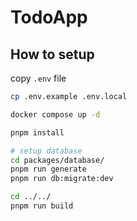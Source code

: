 # TodoApp

## How to setup

copy `.env` file

```bash
cp .env.example .env.local
```

```bash
docker compose up -d
```

```bash
pnpm install
```

```bash
# setup database
cd packages/database/
pnpm run generate
pnpm run db:migrate:dev

cd ../../
pnpm run build
```
